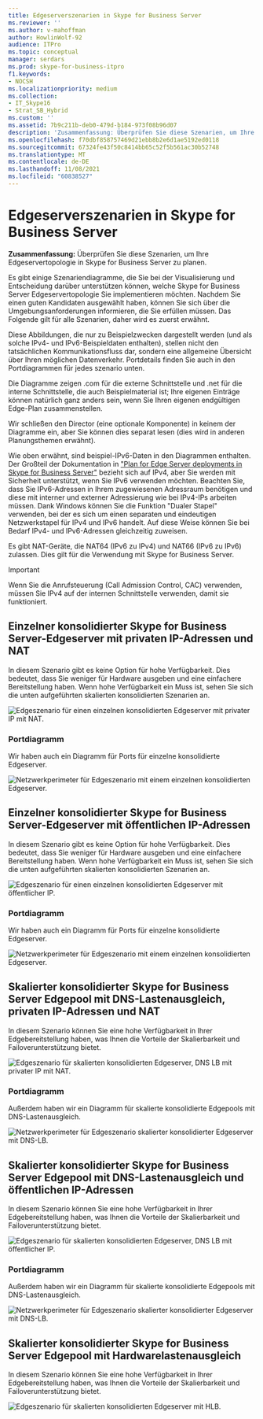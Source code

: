 ```yaml
---
title: Edgeserverszenarien in Skype for Business Server
ms.reviewer: ''
ms.author: v-mahoffman
author: HowlinWolf-92
audience: ITPro
ms.topic: conceptual
manager: serdars
ms.prod: skype-for-business-itpro
f1.keywords:
- NOCSH
ms.localizationpriority: medium
ms.collection:
- IT_Skype16
- Strat_SB_Hybrid
ms.custom: ''
ms.assetid: 7b9c211b-deb0-479d-b184-973f08b96d07
description: 'Zusammenfassung: Überprüfen Sie diese Szenarien, um Ihre Edgeservertopologie in Skype for Business Server zu planen.'
ms.openlocfilehash: f70dbf858757469d21ebb8b2e6d1ae5192ed0118
ms.sourcegitcommit: 67324fe43f50c8414bb65c52f5b561ac30b52748
ms.translationtype: MT
ms.contentlocale: de-DE
ms.lasthandoff: 11/08/2021
ms.locfileid: "60838527"
---
```

# <a name="edge-server-scenarios-in-skype-for-business-server"></a>Edgeserverszenarien in Skype for Business Server
 
**Zusammenfassung:** Überprüfen Sie diese Szenarien, um Ihre Edgeservertopologie in Skype for Business Server zu planen.
  
Es gibt einige Szenariendiagramme, die Sie bei der Visualisierung und Entscheidung darüber unterstützen können, welche Skype for Business Server Edgeservertopologie Sie implementieren möchten. Nachdem Sie einen guten Kandidaten ausgewählt haben, können Sie sich über die Umgebungsanforderungen informieren, die Sie erfüllen müssen. Das Folgende gilt für alle Szenarien, daher wird es zuerst erwähnt.
  
Diese Abbildungen, die nur zu Beispielzwecken dargestellt werden (und als solche IPv4- und IPv6-Beispieldaten enthalten), stellen nicht den tatsächlichen Kommunikationsfluss dar, sondern eine allgemeine Übersicht über Ihren möglichen Datenverkehr. Portdetails finden Sie auch in den Portdiagrammen für jedes szenario unten.
  
Die Diagramme zeigen .com für die externe Schnittstelle und .net für die interne Schnittstelle, die auch Beispielmaterial ist; Ihre eigenen Einträge können natürlich ganz anders sein, wenn Sie Ihren eigenen endgültigen Edge-Plan zusammenstellen.
  
Wir schließen den Director (eine optionale Komponente) in keinem der Diagramme ein, aber Sie können dies separat lesen (dies wird in anderen Planungsthemen erwähnt).
  
Wie oben erwähnt, sind beispiel-IPv6-Daten in den Diagrammen enthalten. Der Großteil der Dokumentation in ["Plan for Edge Server deployments in Skype for Business Server"](edge-server-deployments.md) bezieht sich auf IPv4, aber Sie werden mit Sicherheit unterstützt, wenn Sie IPv6 verwenden möchten. Beachten Sie, dass Sie IPv6-Adressen in Ihrem zugewiesenen Adressraum benötigen und diese mit interner und externer Adressierung wie bei IPv4-IPs arbeiten müssen. Dank Windows können Sie die Funktion "Dualer Stapel" verwenden, bei der es sich um einen separaten und eindeutigen Netzwerkstapel für IPv4 und IPv6 handelt. Auf diese Weise können Sie bei Bedarf IPv4- und IPv6-Adressen gleichzeitig zuweisen.
  
Es gibt NAT-Geräte, die NAT64 (IPv6 zu IPv4) und NAT66 (IPv6 zu IPv6) zulassen. Dies gilt für die Verwendung mit Skype for Business Server.
  
> [!IMPORTANT]
> Wenn Sie die Anrufsteuerung (Call Admission Control, CAC) verwenden, müssen Sie IPv4 auf der internen Schnittstelle verwenden, damit sie funktioniert. 
  
## <a name="single-consolidated-skype-for-business-server-edge-server-with-private-ip-addresses-and-nat"></a>Einzelner konsolidierter Skype for Business Server-Edgeserver mit privaten IP-Adressen und NAT

In diesem Szenario gibt es keine Option für hohe Verfügbarkeit. Dies bedeutet, dass Sie weniger für Hardware ausgeben und eine einfachere Bereitstellung haben. Wenn hohe Verfügbarkeit ein Muss ist, sehen Sie sich die unten aufgeführten skalierten konsolidierten Szenarien an.
  
![Edgeszenario für einen einzelnen konsolidierten Edgeserver mit privater IP mit NAT.](../../media/Plan_LyncServer_Edge_Scenario_SingleConsolidatedEdgePrivateIP.jpg)
  
### <a name="port-diagram"></a>Portdiagramm

Wir haben auch ein Diagramm für Ports für einzelne konsolidierte Edgeserver.
  
![Netzwerkperimeter für Edgeszenario mit einem einzelnen konsolidierten Edgeserver.](../../media/Plan_LyncServer_Edge_NetPerimeter_SingleConsolidatedEdge.jpg)
  
## <a name="single-consolidated-skype-for-business-server-edge-server-with-public-ip-addresses"></a>Einzelner konsolidierter Skype for Business Server-Edgeserver mit öffentlichen IP-Adressen

In diesem Szenario gibt es keine Option für hohe Verfügbarkeit. Dies bedeutet, dass Sie weniger für Hardware ausgeben und eine einfachere Bereitstellung haben. Wenn hohe Verfügbarkeit ein Muss ist, sehen Sie sich die unten aufgeführten skalierten konsolidierten Szenarien an.
  
![Edgeszenario für einen einzelnen konsolidierten Edgeserver mit öffentlicher IP.](../../media/Plan_LyncServer_Edge_Scenario_SingleConsolidatedEdgePublicIP.jpg)
  
### <a name="port-diagram"></a>Portdiagramm

Wir haben auch ein Diagramm für Ports für einzelne konsolidierte Edgeserver.
  
![Netzwerkperimeter für Edgeszenario mit einem einzelnen konsolidierten Edgeserver.](../../media/Plan_LyncServer_Edge_NetPerimeter_SingleConsolidatedEdge.jpg)
  
## <a name="scaled-consolidated-skype-for-business-server-edge-pool-with-dns-load-balancing-and-private-ip-addresses-and-nat"></a>Skalierter konsolidierter Skype for Business Server Edgepool mit DNS-Lastenausgleich, privaten IP-Adressen und NAT

In diesem Szenario können Sie eine hohe Verfügbarkeit in Ihrer Edgebereitstellung haben, was Ihnen die Vorteile der Skalierbarkeit und Failoverunterstützung bietet.
  
![Edgeszenario für skalierten konsolidierten Edgeserver, DNS LB mit privater IP mit NAT.](../../media/Plan_LyncServer_Edge_Scenario_ScaledConsolidatedEdgeDNSLBPrivateIP.jpg)
  
### <a name="port-diagram"></a>Portdiagramm

Außerdem haben wir ein Diagramm für skalierte konsolidierte Edgepools mit DNS-Lastenausgleich.
  
![Netzwerkperimeter für Edgeszenario skalierter konsolidierter Edgeserver mit DNS-LB.](../../media/Plan_LyncServer_Edge_NetPerimeter_ScaledConsolidatedEdgeDNSLB.jpg)
  
## <a name="scaled-consolidated-skype-for-business-server-edge-pool-with-dns-load-balancing-and-public-ip-addresses"></a>Skalierter konsolidierter Skype for Business Server Edgepool mit DNS-Lastenausgleich und öffentlichen IP-Adressen

In diesem Szenario können Sie eine hohe Verfügbarkeit in Ihrer Edgebereitstellung haben, was Ihnen die Vorteile der Skalierbarkeit und Failoverunterstützung bietet.
  
![Edgeszenario für skalierten konsolidierten Edgeserver, DNS LB mit öffentlicher IP.](../../media/Plan_LyncServer_Edge_Scenario_ScaledConsolidatedEdgeDNSLBPublicIP.jpg)
  
### <a name="port-diagram"></a>Portdiagramm

Außerdem haben wir ein Diagramm für skalierte konsolidierte Edgepools mit DNS-Lastenausgleich.
  
![Netzwerkperimeter für Edgeszenario skalierter konsolidierter Edgeserver mit DNS-LB.](../../media/Plan_LyncServer_Edge_NetPerimeter_ScaledConsolidatedEdgeDNSLB.jpg)
  
## <a name="scaled-consolidated-skype-for-business-server-edge-pool-with-hardware-load-balancing"></a>Skalierter konsolidierter Skype for Business Server Edgepool mit Hardwarelastenausgleich

In diesem Szenario können Sie eine hohe Verfügbarkeit in Ihrer Edgebereitstellung haben, was Ihnen die Vorteile der Skalierbarkeit und Failoverunterstützung bietet.
  
![Edgeszenario für skalierten konsolidierten Edgeserver mit HLB.](../../media/Plan_LyncServer_Edge_Scenario_ScaledConsolidatedEdgeHLB.jpg)
 
